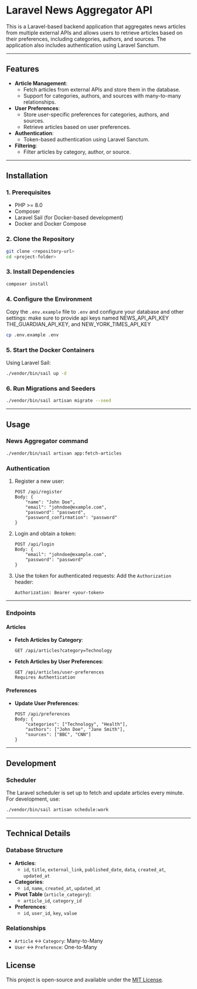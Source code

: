 # Laravel News Aggregator API

This is a Laravel-based backend application that aggregates news articles from multiple external APIs and allows users to retrieve articles based on their preferences, including categories, authors, and sources. The application also includes authentication using Laravel Sanctum.

---

## Features
- **Article Management**:
  - Fetch articles from external APIs and store them in the database.
  - Support for categories, authors, and sources with many-to-many relationships.
- **User Preferences**:
  - Store user-specific preferences for categories, authors, and sources.
  - Retrieve articles based on user preferences.
- **Authentication**:
  - Token-based authentication using Laravel Sanctum.
- **Filtering**:
  - Filter articles by category, author, or source.

---

## Installation

### 1. Prerequisites
- PHP >= 8.0
- Composer
- Laravel Sail (for Docker-based development)
- Docker and Docker Compose

### 2. Clone the Repository
```bash
git clone <repository-url>
cd <project-folder>
```

### 3. Install Dependencies
```bash
composer install
```

### 4. Configure the Environment
Copy the `.env.example` file to `.env` and configure your database and other settings:
make sure to provide api keys named NEWS_API_API_KEY THE_GUARDIAN_API_KEY, and NEW_YORK_TIMES_API_KEY
```bash
cp .env.example .env
```

### 5. Start the Docker Containers
Using Laravel Sail:
```bash
./vendor/bin/sail up -d
```

### 6. Run Migrations and Seeders
```bash
./vendor/bin/sail artisan migrate --seed
```

---

## Usage

### News Aggregator command
```bash
./vendor/bin/sail artisan app:fetch-articles
```
### Authentication
1. Register a new user:
   ```http
   POST /api/register
   Body: {
       "name": "John Doe",
       "email": "johndoe@example.com",
       "password": "password",
       "password_confirmation": "password"
   }
   ```

2. Login and obtain a token:
   ```http
   POST /api/login
   Body: {
       "email": "johndoe@example.com",
       "password": "password"
   }
   ```

3. Use the token for authenticated requests:
   Add the `Authorization` header:
   ```
   Authorization: Bearer <your-token>
   ```

---

### Endpoints

#### Articles
- **Fetch Articles by Category**:
  ```http
  GET /api/articles?category=Technology
  ```

- **Fetch Articles by User Preferences**:
  ```http
  GET /api/articles/user-preferences
  Requires Authentication
  ```

#### Preferences
- **Update User Preferences**:
  ```http
  POST /api/preferences
  Body: {
      "categories": ["Technology", "Health"],
      "authors": ["John Doe", "Jane Smith"],
      "sources": ["BBC", "CNN"]
  }
  ```

---

## Development



### Scheduler
The Laravel scheduler is set up to fetch and update articles every minute. For development, use:
```bash
./vendor/bin/sail artisan schedule:work
```

---

## Technical Details

### Database Structure
- **Articles**:
  - `id`, `title`, `external_link`, `published_date`, `data`, `created_at`, `updated_at`
- **Categories**:
  - `id`, `name`, `created_at`, `updated_at`
- **Pivot Table** (`article_category`):
  - `article_id`, `category_id`
- **Preferences**:
  - `id`, `user_id`, `key`, `value`

### Relationships
- `Article` ↔ `Category`: Many-to-Many
- `User` ↔ `Preference`: One-to-Many

## License
This project is open-source and available under the [MIT License](LICENSE).

